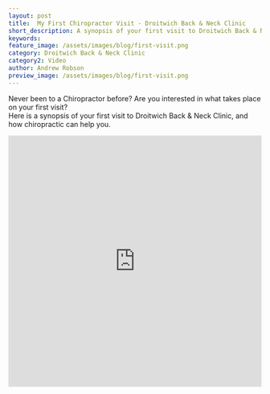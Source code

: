 ```yaml
---
layout: post
title:  My First Chiropractor Visit - Droitwich Back & Neck Clinic
short_description: A synopsis of your first visit to Droitwich Back & Neck Clinic, and how chiropractic can help you.
keywords:
feature_image: /assets/images/blog/first-visit.png
category: Droitwich Back & Neck Clinic
category2: Video
author: Andrew Robson
preview_image: /assets/images/blog/first-visit.png
---
```


Never been to a Chiropractor before? Are you interested in what takes place on your first visit?<br>
Here is a synopsis of your first visit to Droitwich Back & Neck Clinic, and how chiropractic can help you.

<iframe width="100%" height="500" src="https://www.youtube.com/embed/nIP7bP8-pYs" frameborder="0" allow="accelerometer; autoplay; encrypted-media; gyroscope; picture-in-picture" allowfullscreen></iframe>
